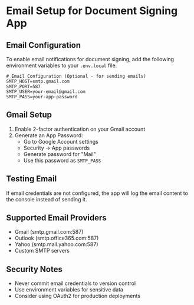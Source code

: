 # Email Setup for Document Signing App

## Email Configuration

To enable email notifications for document signing, add the following environment variables to your `.env.local` file:

```env
# Email Configuration (Optional - for sending emails)
SMTP_HOST=smtp.gmail.com
SMTP_PORT=587
SMTP_USER=your-email@gmail.com
SMTP_PASS=your-app-password
```

## Gmail Setup

1. Enable 2-factor authentication on your Gmail account
2. Generate an App Password:
   - Go to Google Account settings
   - Security → App passwords
   - Generate password for "Mail"
   - Use this password as `SMTP_PASS`

## Testing Email

If email credentials are not configured, the app will log the email content to the console instead of sending it.

## Supported Email Providers

- Gmail (smtp.gmail.com:587)
- Outlook (smtp.office365.com:587)
- Yahoo (smtp.mail.yahoo.com:587)
- Custom SMTP servers

## Security Notes

- Never commit email credentials to version control
- Use environment variables for sensitive data
- Consider using OAuth2 for production deployments
